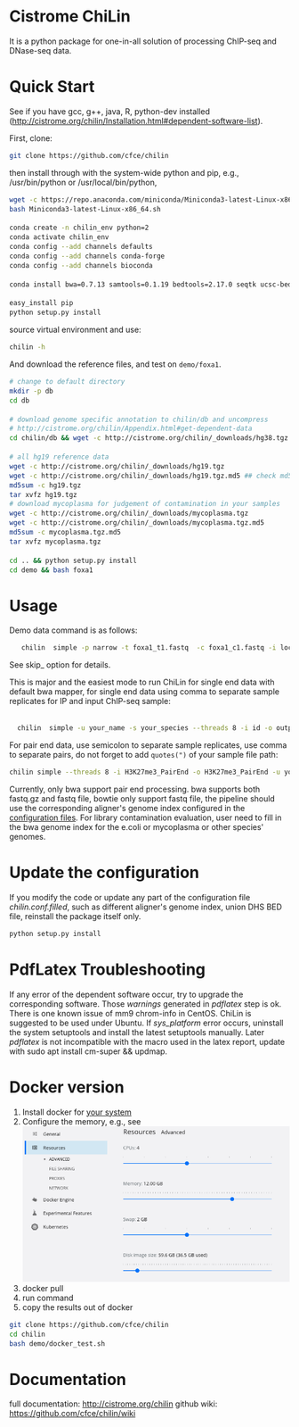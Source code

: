 Cistrome ChiLin
================
It is a python package for one-in-all solution of processing ChIP-seq and DNase-seq data.

Quick Start
===============

See if you have gcc, g++, java, R, python-dev installed (http://cistrome.org/chilin/Installation.html#dependent-software-list).

First, clone:

``` sh
git clone https://github.com/cfce/chilin
```

then install through with the system-wide python and pip, e.g., /usr/bin/python or /usr/local/bin/python,

``` sh
wget -c https://repo.anaconda.com/miniconda/Miniconda3-latest-Linux-x86_64.sh
bash Miniconda3-latest-Linux-x86_64.sh

conda create -n chilin_env python=2
conda activate chilin_env
conda config --add channels defaults
conda config --add channels conda-forge
conda config --add channels bioconda

conda install bwa=0.7.13 samtools=0.1.19 bedtools=2.17.0 seqtk ucsc-bedclip ucsc-bedgraphtobigwig ucsc-wigcorrelate ucsc-wigtobigwig fastqc numpy macs2=2.1.0 bioconductor-seqlogo 

easy_install pip
python setup.py install
```

source virtual environment and use:

``` sh
chilin -h
```

And download the reference files, and test on `demo/foxa1`.

``` sh
# change to default directory
mkdir -p db
cd db

# download genome specific annotation to chilin/db and uncompress
# http://cistrome.org/chilin/Appendix.html#get-dependent-data
cd chilin/db && wget -c http://cistrome.org/chilin/_downloads/hg38.tgz

# all hg19 reference data
wget -c http://cistrome.org/chilin/_downloads/hg19.tgz
wget -c http://cistrome.org/chilin/_downloads/hg19.tgz.md5 ## check md5
md5sum -c hg19.tgz
tar xvfz hg19.tgz
# download mycoplasma for judgement of contamination in your samples
wget -c http://cistrome.org/chilin/_downloads/mycoplasma.tgz
wget -c http://cistrome.org/chilin/_downloads/mycoplasma.tgz.md5
md5sum -c mycoplasma.tgz.md5
tar xvfz mycoplasma.tgz

cd .. && python setup.py install
cd demo && bash foxa1
```

Usage
==============================

Demo data command is as follows:

``` sh
   chilin  simple -p narrow -t foxa1_t1.fastq  -c foxa1_c1.fastq -i local -o local -s hg19  --skip 10,12 --dont_remove
```

See skip_ option for details.

This is major and the easiest mode to run ChiLin for single end data with default bwa mapper, for single end data using comma to separate sample replicates for IP and input ChIP-seq sample:

``` sh

  chilin  simple -u your_name -s your_species --threads 8 -i id -o output -t treat1.fastq,treat2.fastq -c control1.fastq,control2.fastq  -p narrow -r tf
```

For pair end data, use semicolon to separate sample replicates, use comma to separate pairs, do not forget to add `quotes(")` of your sample file path:

``` sh
chilin simple --threads 8 -i H3K27me3_PairEnd -o H3K27me3_PairEnd -u you -s mm9 -t "GSM905438.fastq_R1.gz,GSM905438.fastq_R2.gz" -c "GSM905434.fastq_R1.gz,GSM905434.fastq_R2.gz;GSM905436.fastq_R1.gz,GSM905436.fastq_R2.gz" -p both --pe
```

Currently, only bwa support pair end processing. bwa supports both fastq.gz and fastq file, bowtie only support fastq file, the pipeline should use the corresponding aligner's genome index configured in the [configuration files](http://cistrome.org/chilin/Manual.html#species). For library contamination evaluation, user need to fill in the bwa genome index for the e.coli or mycoplasma or other species' genomes.

Update the configuration
==============================
If you modify the code or update any part of the configuration file *chilin.conf.filled*, such as different aligner's genome index, union DHS BED file, reinstall the package itself only.

``` sh
python setup.py install 
```

PdfLatex Troubleshooting
==========================
If any error of the dependent software occur, try to upgrade the corresponding software. 
Those *warnings* generated in *pdflatex* step is ok.
There is one known issue of mm9 chrom-info in CentOS. ChiLin is suggested to be used under Ubuntu.
If *sys_platform* error occurs, uninstall the system setuptools and install the latest setuptools manually.
Later *pdflatex* is not incompatible with the macro used in the latex report, update with sudo apt install cm-super && updmap.

Docker version
================
1. Install docker for [your system](https://docs.docker.com/get-docker/)
2. Configure the memory, e.g., see ![MacOS](docker.png)
3. docker pull
4. run command
5. copy the results out of docker

```sh
git clone https://github.com/cfce/chilin
cd chilin
bash demo/docker_test.sh
```

Documentation
================
full documentation: http://cistrome.org/chilin
github wiki: https://github.com/cfce/chilin/wiki
